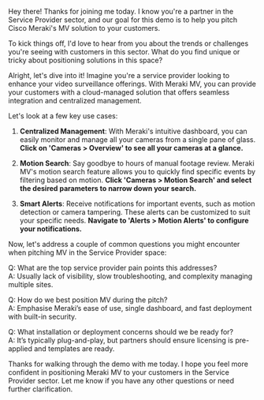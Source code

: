 Hey there! Thanks for joining me today. I know you're a partner in the Service Provider sector, and our goal for this demo is to help you pitch Cisco Meraki's MV solution to your customers. 

To kick things off, I'd love to hear from you about the trends or challenges you're seeing with customers in this sector. What do you find unique or tricky about positioning solutions in this space?

Alright, let's dive into it! Imagine you're a service provider looking to enhance your video surveillance offerings. With Meraki MV, you can provide your customers with a cloud-managed solution that offers seamless integration and centralized management. 

Let's look at a few key use cases:

1. **Centralized Management**: With Meraki's intuitive dashboard, you can easily monitor and manage all your cameras from a single pane of glass. **Click on 'Cameras > Overview' to see all your cameras at a glance.**

2. **Motion Search**: Say goodbye to hours of manual footage review. Meraki MV's motion search feature allows you to quickly find specific events by filtering based on motion. **Click 'Cameras > Motion Search' and select the desired parameters to narrow down your search.**

3. **Smart Alerts**: Receive notifications for important events, such as motion detection or camera tampering. These alerts can be customized to suit your specific needs. **Navigate to 'Alerts > Motion Alerts' to configure your notifications.**

Now, let's address a couple of common questions you might encounter when pitching MV in the Service Provider space:

Q: What are the top service provider pain points this addresses?  
A: Usually lack of visibility, slow troubleshooting, and complexity managing multiple sites.

Q: How do we best position MV during the pitch?  
A: Emphasise Meraki’s ease of use, single dashboard, and fast deployment with built-in security.

Q: What installation or deployment concerns should we be ready for?  
A: It’s typically plug-and-play, but partners should ensure licensing is pre-applied and templates are ready. 

Thanks for walking through the demo with me today. I hope you feel more confident in positioning Meraki MV to your customers in the Service Provider sector. Let me know if you have any other questions or need further clarification.